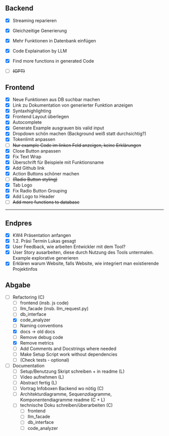 ## Backend
- [x] Streaming reparieren
- [x] Gleichzeitige Generierung
- [x] Mehr Funktionen in Datenbank einfügen
- [x] Code Explaination by LLM
- [x] Find more functions in generated Code
- [ ] ~~(GPT)~~


## Frontend
- [x] Neue Funktionen aus DB suchbar machen
- [x] Link zu Dokumentation von generierter Funktion anzeigen
- [x] Syntaxhighlighting
- [x] Frontend Layout überlegen
- [x] Autocomplete
- [x] Generate Example ausgrauen bis valid input
- [x] Dropdown schön machen (Background weiß statt durchsichtig?)
- [x] Tokenlimit anpassen
- [ ] ~~Nur example Code im linken Feld anzeigen, keine Erklärungen~~
- [x] Close Button anpassen
- [x] Fix Text Wrap
- [x] Überschrift für Beispiele mit Funktionsname
- [x] Add Github link
- [x] Action Buttons schöner machen
- [ ] ~~(Radio Button styling)~~
- [x] Tab Logo
- [x] Fix Radio Button Grouping
- [x] Add Logo to Header
- [ ] ~~Add more functions to database~~

-------------------------------------------------------------------------------

## Endpres
- [x] KW4 Präsentation anfangen
- [x] 1.2. Präsi Termin Lukas gesagt
- [x] User Feedback, wie arbeiten Entwickler mit dem Tool?
- [x] User Story ausarbeiten, diese durch Nutzung des Tools untermalen. Example explorative generieren
- [x] Erklären warum Website, falls Website, wie integriert man existierende Projektinfos

## Abgabe
- [ ] Refactoring (C)
  - [ ] frontend (insb. js code)
  - [ ] llm_facade (insb. llm_request.py)
  - [ ] db_interface
  - [x] code_analyzer
  - [ ] Naming conventions
  - [x] docs -> old docs
  - [ ] Remove debug code
  - [x] Remove metrics
  - [ ] Add Comments and Docstrings where needed
  - [ ] Make Setup Script work without dependencies
  - [ ] (Check tests - optional)
- [ ] Documentation
  - [ ] Setup/Benutzung Skript schreiben + in readme (L)
  - [ ] Video aufnehmen (L)
  - [ ] Abstract fertig (L)
  - [ ] Vortrag Infoboxen Backend wo nötig (C)
  - [ ] Architekturdiagramme, Sequenzdiagramme, Komponentendiagramme readme (C + L)
  - [ ] technische Doku schreiben/überarbeiten (C)
    - [ ] frontend
    - [ ] llm_facade
    - [ ] db_interface
    - [ ] code_analyzer
